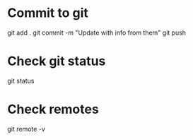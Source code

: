 
# Commit to git

git add .
git commit -m "Update with info from them"
git push

# Check git status

git status

# Check remotes

git remote -v
